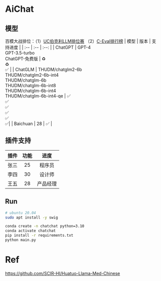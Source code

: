 # AiChat

## 模型
百模大战排位：（1）[UC伯克利LLM排位赛](https://huggingface.co/spaces/lmsys/chatbot-arena-leaderboard) （2）[C-Eval排行榜](https://cevalbenchmark.com/static/leaderboard_zh.html)
| 模型 | 版本 | 支持进度 |
| :-- | :-- | :--: | 
| ChatGPT | GPT-4 <br> GPT-3.5-turbo <br> ChatGPT-免费版 | ♻️ <br> ♻️ <br> ✅  | 
| ChatGLM | THUDM/chatglm2-6b <br> THUDM/chatglm2-6b-int4 <br> THUDM/chatglm-6b <br> THUDM/chatglm-6b-int8 <br> THUDM/chatglm-6b-int4 <br> THUDM/chatglm-6b-int4-qe | ✅ <br> ✅ <br> ✅ <br> ✅ <br> ✅ <br> ✅| 
| Baichuan | 28 | ✅ |

## 插件支持
| 插件 | 功能 | 进度 |  
| :--: | :--: | :--: |  
| 张三 | 25 | 程序员 |  
| 李四 | 30 | 设计师 |  
| 王五 | 28 | 产品经理 |

## Run
```bash
# ubuntu 20.04
sudo apt install -y swig

conda create -n chatchat python=3.10
conda activate chatchat
pip install -r requirements.txt
python main.py
```

# Ref
https://github.com/SCIR-HI/Huatuo-Llama-Med-Chinese